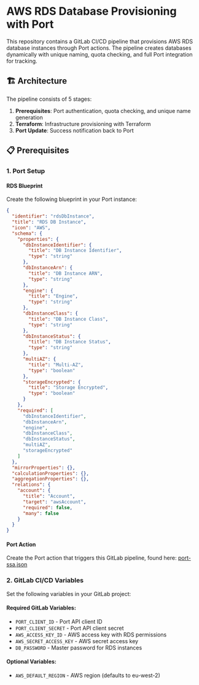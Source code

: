 # AWS RDS Database Provisioning with Port

This repository contains a GitLab CI/CD pipeline that provisions AWS RDS database instances through Port actions. The pipeline creates databases dynamically with unique naming, quota checking, and full Port integration for tracking.

## 🏗️ Architecture

The pipeline consists of 5 stages:
1. **Prerequisites**: Port authentication, quota checking, and unique name generation
2. **Terraform**: Infrastructure provisioning with Terraform
3. **Port Update**: Success notification back to Port

## 📋 Prerequisites

### 1. Port Setup

#### RDS Blueprint
Create the following blueprint in your Port instance:

```json
{
  "identifier": "rdsDbInstance",
  "title": "RDS DB Instance",
  "icon": "AWS",
  "schema": {
    "properties": {
      "dbInstanceIdentifier": {
        "title": "DB Instance Identifier",
        "type": "string"
      },
      "dbInstanceArn": {
        "title": "DB Instance ARN",
        "type": "string"
      },
      "engine": {
        "title": "Engine",
        "type": "string"
      },
      "dbInstanceClass": {
        "title": "DB Instance Class",
        "type": "string"
      },
      "dbInstanceStatus": {
        "title": "DB Instance Status",
        "type": "string"
      },
      "multiAZ": {
        "title": "Multi-AZ",
        "type": "boolean"
      },
      "storageEncrypted": {
        "title": "Storage Encrypted",
        "type": "boolean"
      }
    },
    "required": [
      "dbInstanceIdentifier",
      "dbInstanceArn", 
      "engine",
      "dbInstanceClass",
      "dbInstanceStatus",
      "multiAZ",
      "storageEncrypted"
    ]
  },
  "mirrorProperties": {},
  "calculationProperties": {},
  "aggregationProperties": {},
  "relations": {
    "account": {
      "title": "Account",
      "target": "awsAccount",
      "required": false,
      "many": false
    }
  }
}
```

#### Port Action
Create the Port action that triggers this GitLab pipeline, found here: [port-ssa.json](./port-ssa.json)

### 2. GitLab CI/CD Variables

Set the following variables in your GitLab project:

#### Required GitLab Variables:
- `PORT_CLIENT_ID` - Port API client ID
- `PORT_CLIENT_SECRET` - Port API client secret  
- `AWS_ACCESS_KEY_ID` - AWS access key with RDS permissions
- `AWS_SECRET_ACCESS_KEY` - AWS secret access key
- `DB_PASSWORD` - Master password for RDS instances

#### Optional Variables:
- `AWS_DEFAULT_REGION` - AWS region (defaults to eu-west-2)


